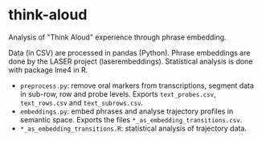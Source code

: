 # think-aloud
Analysis of "Think Aloud" experience through phrase embedding.

Data (in CSV) are processed in pandas (Python). Phrase embeddings are done by the LASER project (laserembeddings). Statistical analysis is done with package lme4 in R.

- `preprocess.py`: remove oral markers from transcriptions, segment data in sub-row, row and probe levels. Exports `text_probes.csv`, `text_rows.csv` and `text_subrows.csv`.
- `embeddings.py`: embed phrases and analyse trajectory profiles in semantic space. Exports the files `*_as_embedding_transitions.csv`.
- `*_as_embedding_transitions.R`: statistical analysis of trajectory data.
